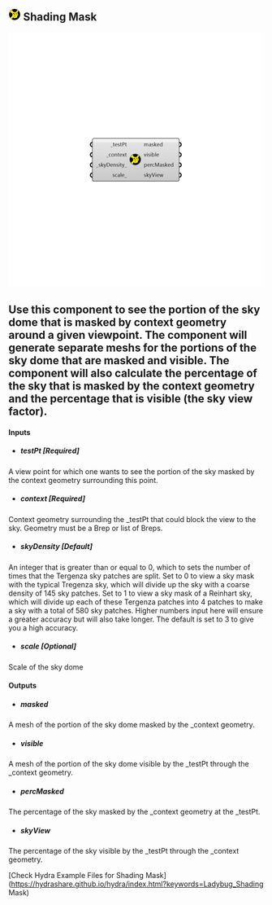 ## ![](../../images/icons/Shading_Mask.png) Shading Mask

![](../../images/500x500/Shading_Mask.png)

Use this component to see the portion of the sky dome that is masked by context geometry around a given viewpoint.
 The component will generate separate meshs for the portions of the sky dome that are masked and visible.
 The component will also calculate the percentage of the sky that is masked by the context geometry and the percentage that is visible (the sky view factor).
 -
 

#### Inputs
* ##### testPt [Required]
A view point for which one wants to see the portion of the sky masked by the context geometry surrounding this point.
* ##### context [Required]
Context geometry surrounding the _testPt that could block the view to the sky.  Geometry must be a Brep or list of Breps.
* ##### skyDensity [Default]
An integer that is greater than or equal to 0, which to sets the number of times that the Tergenza sky patches are split.  Set to 0 to view a sky mask with the typical Tregenza sky, which will divide up the sky with a coarse density of 145 sky patches.  Set to 1 to view a sky mask of a Reinhart sky, which will divide up each of these Tergenza patches into 4 patches to make a sky with a total of 580 sky patches. Higher numbers input here will ensure a greater accuracy but will also take longer. The default is set to 3 to give you a high accuracy.
* ##### scale [Optional]
Scale of the sky dome

#### Outputs
* ##### masked
A mesh of the portion of the sky dome masked by the _context geometry.
* ##### visible
A mesh of the portion of the sky dome visible by the _testPt through the _context geometry.
* ##### percMasked
The percentage of the sky masked by the _context geometry at the _testPt.
* ##### skyView
The percentage of the sky visible by the _testPt through the _context geometry.


[Check Hydra Example Files for Shading Mask](https://hydrashare.github.io/hydra/index.html?keywords=Ladybug_Shading Mask)